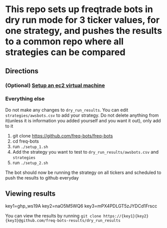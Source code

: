# This repo sets up freqtrade bots in dry run mode for 3 ticker values, for one strategy, and pushes the results to a common repo where all strategies can be compared

## Directions

### (Optional) [Setup an ec2 virtual machine](https://github.com/samgermain/freqtrade-ec2-instructions)

### Everything else

Do not make any changes to `dry_run_results`. You can edit `strategies/awsbots.csv` to add your strategy. Do not delete anything from it(unless it is information you added yourself and you want it out), only add to it

1. git clone https://github.com/freq-bots/freq-bots
2. cd freq-bots
3. run `./setup_1.sh`
3. Add the strategy you want to test to `dry_run_results/awsbots.csv` and `strategies`
5. run `./setup_2.sh` 

The bot should now be running the strategy on all tickers and scheduled to push the results to github everyday



## Viewing results

key1=ghp_ws19A
key2=naO5M5WQ6
key3=mPX4PDLGT5zJYDCd1Frscc

You can view the results by running `git clone https://{key1}{key2}{key3}@github.com/freq-bots-results/dry_run_results`